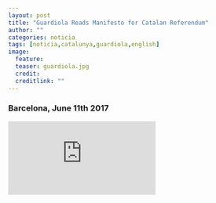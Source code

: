 ```yaml
---
layout: post
title: "Guardiola Reads Manifesto for Catalan Referendum"
author: ""
categories: noticia
tags: [noticia,catalunya,guardiola,english]
image:
  feature:  
  teaser: guardiola.jpg
  credit: 
  creditlink: ""
---
```


### Barcelona, June 11th 2017


<div class="videoWrapper">
<iframe src="https://www.youtube.com/embed/eGgd5R8s4rY" frameborder="0" allowfullscreen></iframe>
</div>


